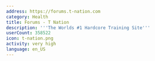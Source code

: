 ```yaml
---
address: https://forums.t-nation.com
category: Health
title: Forums - T Nation
description: '''The Worlds #1 Hardcore Training Site'''
userCount: 358522
icon: t-nation.png
activity: very high
language: en_US
---
```

